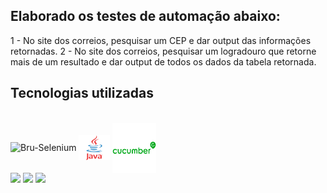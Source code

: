 ##

<b><h2>Elaborado os testes de automação abaixo:</h2></b>

1 - No site dos correios, pesquisar um CEP e dar output das informações retornadas.
2 - No site dos correios, pesquisar um logradouro que retorne mais de um resultado e dar output de todos os dados da tabela retornada.

##

</div>

<b><h2>Tecnologias utilizadas</h2> </b>
<div style="display: inline_block"><br>
  <img align="center" alt="Bru-Selenium" height="30" width="30" src="https://s3.amazonaws.com/pics.freeicons.io/uploads/icons/png/15484977381551942825-512.png" title="Selenium">
  <img align="center" alt="Bru-Java" height="40" width="50" src="https://raw.githubusercontent.com/devicons/devicon/master/icons/java/java-original-wordmark.svg"title="Java">
  <img align="center" alt="Bru-Cucumber" height="80" width="70" src="https://raw.githubusercontent.com/devicons/devicon/master/icons/cucumber/cucumber-plain-wordmark.svg" title = "Cucumber">
  
 </div>
 
<div>
  <a href="https://www.linkedin.com/in/brunorabelosimoes" target="_blank"><img src="https://img.shields.io/badge/-LinkedIn-%230077B5?style=for-the-badge&logo=linkedin&logoColor=white" target="_blank"></a> 
  <a href = "mailto:brunorabelosimoes@gmail.com"><img src="https://img.shields.io/badge/-Gmail-%23333?style=for-the-badge&logo=gmail&logoColor=red" target="_blank"></a>
  <a href="https://t.me/brunorabelosimoes" target"_blank"><img src="https://img.shields.io/badge/Telegram-2CA5E0?style=for-the-badge&logo=telegram&logoColor=white" target="_blank"></a>

</div>
